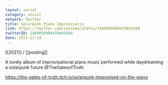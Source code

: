 ```yaml
---
layout: social
category: social
network: Twitter
title: Solarpunk Piano Improvisatio
link: https://twitter.com/steinea/status/1460058904478445569
twitterID: 1460058904478445569
date: 2021-11-14
---
```


[[2021]] / [[posting]]

A lovely album of improvisational piano music performed while daydreaming a solarpunk future @TheGatesofTruth

<https://the-gates-of-truth.itch.io/solarpunk-improvised-on-the-piano>
